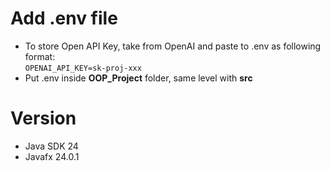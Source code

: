 # Add .env file
- To store Open API Key, take from OpenAI and paste to .env as following format:  
`OPENAI_API_KEY=sk-proj-xxx`
- Put .env inside  **OOP_Project** folder, same level with **src**
# Version
- Java SDK 24
- Javafx 24.0.1
